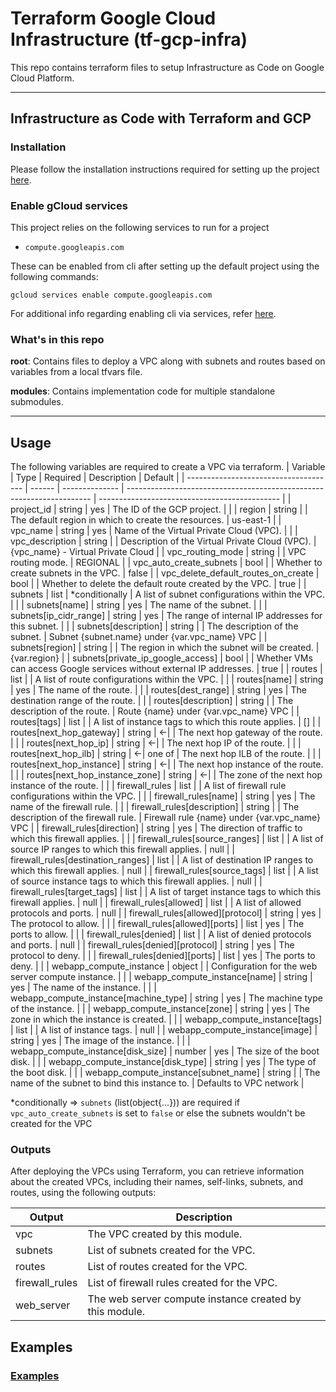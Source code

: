 # Terraform Google Cloud Infrastructure (tf-gcp-infra)

This repo contains terraform files to setup Infrastructure as Code on Google Cloud Platform.

---

## Infrastructure as Code with Terraform and GCP

### Installation

Please follow the installation instructions required for setting up the project [here](INSTALLATION.md).

### Enable gCloud services

This project relies on the following services to run for a project

- `compute.googleapis.com`

These can be enabled from cli after setting up the default project using the following commands:

    gcloud services enable compute.googleapis.com

For additional info regarding enabling cli via services, refer [here](https://cloud.google.com/sdk/gcloud/reference/services/enable).

### What's in  this repo

**root**: Contains files to deploy a VPC along with subnets and routes based on variables from a local tfvars file.

**modules**: Contains implementation code for multiple standalone submodules.

---

## Usage

The following variables are required to create a VPC via terraform.
| Variable                              | Type   | Required       | Description                                                           | Default                                       |
| ------------------------------------- | ------ | -------------- | --------------------------------------------------------------------- | --------------------------------------------- |
| project_id                            | string | yes            | The ID of the GCP project.                                            |                                               |
| region                                | string |                | The default region in which to create the resources.                  | us-east-1                                     |
| vpc_name                              | string | yes            | Name of the Virtual Private Cloud (VPC).                              |                                               |
| vpc_description                       | string |                | Description of the Virtual Private Cloud (VPC).                       | {vpc_name} - Virtual Private Cloud            |
| vpc_routing_mode                      | string |                | VPC routing mode.                                                     | REGIONAL                                      |
| vpc_auto_create_subnets               | bool   |                | Whether to create subnets in the VPC.                                 | false                                         |
| vpc_delete_default_routes_on_create   | bool   |                | Whether to delete the default route created by the VPC.               | true                                          |
| subnets                               | list   | *conditionally | A list of subnet configurations within the VPC.                       |                                               |
| subnets[name]                         | string | yes            | The name of the subnet.                                               |                                               |
| subnets[ip_cidr_range]                | string | yes            | The range of internal IP addresses for this subnet.                   |                                               |
| subnets[description]                  | string |                | The description of the subnet.                                        | Subnet {subnet.name} under {var.vpc_name} VPC |
| subnets[region]                       | string |                | The region in which the subnet will be created.                       | {var.region}                                  |
| subnets[private_ip_google_access]     | bool   |                | Whether VMs can access Google services without external IP addresses. | true                                          |
| routes                                | list   |                | A list of route configurations within the VPC.                        |                                               |
| routes[name]                          | string | yes            | The name of the route.                                                |                                               |
| routes[dest_range]                    | string | yes            | The destination range of the route.                                   |                                               |
| routes[description]                   | string |                | The description of the route.                                         | Route {name} under {var.vpc_name} VPC         |
| routes[tags]                          | list   |                | A list of instance tags to which this route applies.                  | []                                            |
| routes[next_hop_gateway]              | string | <-\|           | The next hop gateway of the route.                                    |                                               |
| routes[next_hop_ip]                   | string | <-\|           | The next hop IP of the route.                                         |                                               |
| routes[next_hop_ilb]                  | string | <-\|  one of   | The next hop ILB of the route.                                        |                                               |
| routes[next_hop_instance]             | string | <-\|           | The next hop instance of the route.                                   |                                               |
| routes[next_hop_instance_zone]        | string | <-\|           | The zone of the next hop instance of the route.                       |                                               |
| firewall_rules                        | list   |                | A list of firewall rule configurations within the VPC.                |                                               |
| firewall_rules[name]                  | string | yes            | The name of the firewall rule.                                        |                                               |
| firewall_rules[description]           | string |                | The description of the firewall rule.                                 | Firewall rule {name} under {var.vpc_name} VPC |
| firewall_rules[direction]             | string | yes            | The direction of traffic to which this firewall applies.              |                                               |
| firewall_rules[source_ranges]         | list   |                | A list of source IP ranges to which this firewall applies.            | null                                          |
| firewall_rules[destination_ranges]    | list   |                | A list of destination IP ranges to which this firewall applies.       | null                                          |
| firewall_rules[source_tags]           | list   |                | A list of source instance tags to which this firewall applies.        | null                                          |
| firewall_rules[target_tags]           | list   |                | A list of target instance tags to which this firewall applies.        | null                                          |
| firewall_rules[allowed]               | list   |                | A list of allowed protocols and ports.                                | null                                          |
| firewall_rules[allowed]\[protocol]    | string | yes            | The protocol to allow.                                                |                                               |
| firewall_rules[allowed]\[ports]       | list   | yes            | The ports to allow.                                                   |                                               |
| firewall_rules[denied]                | list   |                | A list of denied protocols and ports.                                 | null                                          |
| firewall_rules[denied]\[protocol]     | string | yes            | The protocol to deny.                                                 |                                               |
| firewall_rules[denied]\[ports]        | list   | yes            | The ports to deny.                                                    |                                               |
| webapp_compute_instance               | object |                | Configuration for the web server compute instance.                    |                                               |
| webapp_compute_instance[name]         | string | yes            | The name of the instance.                                             |                                               |
| webapp_compute_instance[machine_type] | string | yes            | The machine type of the instance.                                     |                                               |
| webapp_compute_instance[zone]         | string | yes            | The zone in which the instance is created.                            |                                               |
| webapp_compute_instance[tags]         | list   |                | A list of instance tags.                                              | null                                          |
| webapp_compute_instance[image]        | string | yes            | The image of the instance.                                            |                                               |
| webapp_compute_instance[disk_size]    | number | yes            | The size of the boot disk.                                            |                                               |
| webapp_compute_instance[disk_type]    | string | yes            | The type of the boot disk.                                            |                                               |
| webapp_compute_instance[subnet_name]  | string |                | The name of the subnet to bind this instance to.                      | Defaults to VPC network                       |

\*conditionally => `subnets` (list(object{...})) are required if `vpc_auto_create_subnets` is set to `false` or else the subnets wouldn't be created for the VPC

### Outputs

After deploying the VPCs using Terraform, you can retrieve information about the created VPCs, including their names, self-links, subnets, and routes, using the following outputs:

| Output         | Description                                             |
| -------------- | ------------------------------------------------------- |
| vpc            | The VPC created by this module.                         |
| subnets        | List of subnets created for the VPC.                    |
| routes         | List of routes created for the VPC.                     |
| firewall_rules | List of firewall rules created for the VPC.             |
| web_server     | The web server compute instance created by this module. |

## Examples

### [Examples](EXAMPLES.md)
